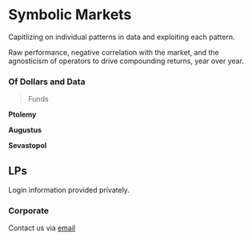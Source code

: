 # Symbolic Markets

Capitlizing on individual patterns in data and exploiting each pattern.

Raw performance, negative correlation with the market, and the agnosticism of operators to drive compounding returns, year over year.

### Of Dollars and Data

> Funds 

**Ptolemy**

**Augustus**

**Sevastopol**

## LPs
Login information provided privately.

### Corporate
Contact us via [email](mailto:#)
